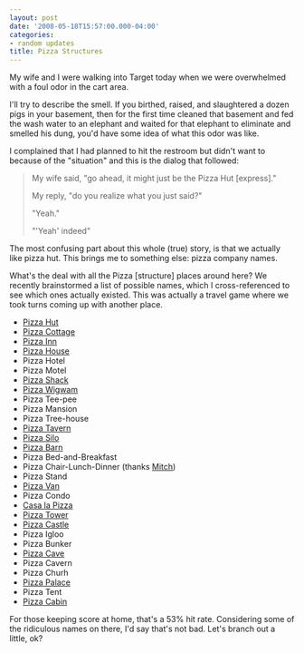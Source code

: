 ```yaml
---
layout: post
date: '2008-05-18T15:57:00.000-04:00'
categories:
- random updates
title: Pizza Structures
---
```


My wife and I were walking into Target today when we were overwhelmed with a foul odor in the cart area.

I'll try to describe the smell. If you birthed, raised, and slaughtered a dozen pigs in your basement, then for the first time cleaned that basement and fed the wash water to an elephant and waited for that elephant to eliminate and smelled his dung, you'd have some idea of what this odor was like.

I complained that I had planned to hit the restroom but didn't want to because of the "situation" and this is the dialog that followed:


> My wife said, "go ahead, it might just be the Pizza Hut [express]." 
> 
> My reply, "do you realize what you just said?"
> 
> "Yeah."
> 
> "'Yeah' indeed"

The most confusing part about this whole (true) story, is that we actually like pizza hut. This brings me to something else: pizza company names.

What's the deal with all the Pizza [structure] places around here? We recently brainstormed a list of possible names, which I cross-referenced to see which ones actually existed. This was actually a travel game where we took turns coming up with another place.

* [Pizza Hut](http://www.pizzahut.com/)
* [Pizza Cottage](http://pizza-cottage.com/)
* [Pizza Inn](http://www.pizzainn.com/)
* [Pizza House](http://www.pizzahouse.com/)
* Pizza Hotel
* Pizza Motel
* [Pizza Shack](http://www.pizzashackinc.com/)
* [Pizza Wigwam](http://www.wormtowntaxi.com/2008/05/woo-pizza.html)
* Pizza Tee-pee
* Pizza Mansion
* Pizza Tree-house
* [Pizza Tavern](http://www.tavernpizza.com/)
* [Pizza Silo](http://www.silopizza.com/)
* [Pizza Barn](http://jaffreypizzabarn.com/)
* Pizza Bed-and-Breakfast
* Pizza Chair-Lunch-Dinner (thanks [Mitch](http://www.mitchhedberg.net/))
* Pizza Stand
* [Pizza Van](http://www.thepizzavan.co.uk/)
* Pizza Condo
* [Casa la Pizza](http://www.google.com/search?ie=UTF-8&oe=UTF-8&sourceid=navclient&gfns=1&q=Casa+la+Pizza)
* [Pizza Tower](http://www.towerpizza.com/)
* [Pizza Castle](http://www.migspizza.com/net/index.htm)
* Pizza Igloo
* Pizza Bunker
* [Pizza Cave](http://www.menupages.com/restaurantdetails.asp?areaid=0&restaurantid=6252&neighborhoodid=0&cuisineid=39)
* Pizza Cavern
* Pizza Churh
* [Pizza Palace](http://www.pizzapalacejax.com/)
* Pizza Tent
* [Pizza Cabin](http://www.mytravelguide.com/restaurants/profile-40848205-United_States_Minnesota_Osakis_Log_Cabin_Pizza.html)

For those keeping score at home, that's a 53% hit rate. Considering some of the ridiculous names on there, I'd say that's not bad. Let's branch out a little, ok?